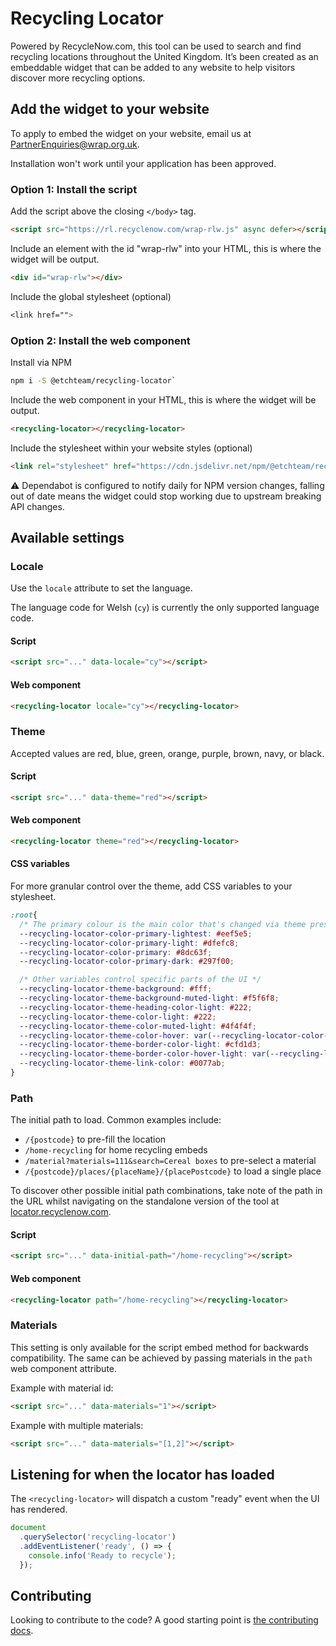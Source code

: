 # Recycling Locator

Powered by RecycleNow.com, this tool can be used to search and find recycling locations throughout the United Kingdom. It’s been created as an embeddable widget that can be added to any website to help visitors discover more recycling options.

## Add the widget to your website

To apply to embed the widget on your website, email us at [PartnerEnquiries@wrap.org.uk](mailto:PartnerEnquiries@wrap.org.uk).

Installation won't work until your application has been approved.

### Option 1: Install the script

Add the script above the closing `</body>` tag.

```html
<script src="https://rl.recyclenow.com/wrap-rlw.js" async defer></script>
```

Include an element with the id "wrap-rlw" into your HTML, this is where the widget will be output.

```html
<div id="wrap-rlw"></div>
```

Include the global stylesheet (optional)

```css
<link href="">
```

### Option 2: Install the web component

Install via NPM

```bash
npm i -S @etchteam/recycling-locator`
```

Include the web component in your HTML, this is where the widget will be output.

```html
<recycling-locator></recycling-locator>
```

Include the stylesheet within your website styles (optional)

```html
<link rel="stylesheet" href="https://cdn.jsdelivr.net/npm/@etchteam/recycling-locator@latest/dist/recycling-locator.css">
```

⚠️ Dependabot is configured to notify daily for NPM version changes, falling out of date means the widget could stop working due to upstream breaking API changes.

## Available settings

### Locale

Use the `locale` attribute to set the language.

The language code for Welsh (`cy`) is currently the only supported language code.

#### Script

```html
<script src="..." data-locale="cy"></script>
```

#### Web component

```html
<recycling-locator locale="cy"></recycling-locator>
```

### Theme

Accepted values are red, blue, green, orange, purple, brown, navy, or black.

#### Script

```html
<script src="..." data-theme="red"></script>
```

#### Web component

```html
<recycling-locator theme="red"></recycling-locator>
```

#### CSS variables

For more granular control over the theme, add CSS variables to your stylesheet.

```css
:root{
  /* The primary colour is the main color that's changed via theme presets */
  --recycling-locator-color-primary-lightest: #eef5e5;
  --recycling-locator-color-primary-light: #dfefc8;
  --recycling-locator-color-primary: #8dc63f;
  --recycling-locator-color-primary-dark: #297f00;

  /* Other variables control specific parts of the UI */
  --recycling-locator-theme-background: #fff;
  --recycling-locator-theme-background-muted-light: #f5f6f8;
  --recycling-locator-theme-heading-color-light: #222;
  --recycling-locator-theme-color-light: #222;
  --recycling-locator-theme-color-muted-light: #4f4f4f;
  --recycling-locator-theme-color-hover: var(--recycling-locator-color-primary-dark);
  --recycling-locator-theme-border-color-light: #cfd1d3;
  --recycling-locator-theme-border-color-hover-light: var(--recycling-locator-color-primary-dark);
  --recycling-locator-theme-link-color: #0077ab;
}
```

### Path

The initial path to load. Common examples include:

- `/{postcode}` to pre-fill the location
- `/home-recycling` for home recycling embeds
- `/material?materials=111&search=Cereal boxes` to pre-select a material
- `/{postcode}/places/{placeName}/{placePostcode}` to load a single place

To discover other possible initial path combinations, take note of the path in the URL whilst navigating on the standalone version of the tool at [locator.recyclenow.com](https://locator.recyclenow.com/).

#### Script

```html
<script src="..." data-initial-path="/home-recycling"></script>
```

#### Web component

```html
<recycling-locator path="/home-recycling"></recycling-locator>
```

### Materials

This setting is only available for the script embed method for backwards compatibility. The same can be achieved by passing materials in the `path` web component attribute.

Example with material id:

```html
<script src="..." data-materials="1"></script>
```

Example with multiple materials:

```html
<script src="..." data-materials="[1,2]"></script>
```

## Listening for when the locator has loaded

The `<recycling-locator>` will dispatch a custom "ready" event when the UI has rendered.

```javascript
document
  .querySelector('recycling-locator')
  .addEventListener('ready', () => {
    console.info('Ready to recycle');
  });
```

## Contributing

Looking to contribute to the code? A good starting point is [the contributing docs](https://github.com/etchteam/recycling-locator-widget/blob/main/contributing.md).
